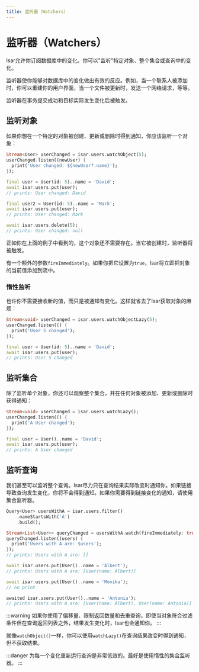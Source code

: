 ```yaml
---
title: 监听器（Watchers）
---
```


# 监听器（Watchers）

Isar允许你订阅数据库中的变化。你可以"监听"特定对象、整个集合或查询中的变化。

监听器使你能够对数据库中的变化做出有效的反应。例如，当一个联系人被添加时，你可以重建你的用户界面，当一个文件被更新时，发送一个网络请求，等等。

监听器在事务提交成功和目标实际发生变化后被触发。

## 监听对象

如果你想在一个特定的对象被创建、更新或删除时得到通知，你应该监听一个对象：

```dart
Stream<User> userChanged = isar.users.watchObject(5);
userChanged.listen((newUser) {
  print('User changed: ${newUser?.name}');
});

final user = User(id: 5)..name = 'David';
await isar.users.put(user);
// prints: User changed: David

final user2 = User(id: 5)..name = 'Mark';
await isar.users.put(user);
// prints: User changed: Mark

await isar.users.delete(5);
// prints: User changed: null
```

正如你在上面的例子中看到的，这个对象还不需要存在。当它被创建时，监听器将被触发。

有一个额外的参数`fireImmediately`。如果你把它设置为`true`，Isar将立即把对象的当前值添加到流中。

### 惰性监听

也许你不需要接收新的值，而只是被通知有变化。这样就省去了Isar获取对象的麻烦：

```dart
Stream<void> userChanged = isar.users.watchObjectLazy(5);
userChanged.listen(() {
  print('User 5 changed');
});

final user = User(id: 5)..name = 'David';
await isar.users.put(user);
// prints: User 5 changed
```

## 监听集合

除了监听单个对象，你还可以观察整个集合，并在任何对象被添加、更新或删除时获得通知：

```dart
Stream<void> userChanged = isar.users.watchLazy();
userChanged.listen(() {
  print('A User changed');
});

final user = User()..name = 'David';
await isar.users.put(user);
// prints: A User changed
```

## 监听查询

我们甚至可以监听整个查询。Isar尽力只在查询结果实际改变时通知你。如果链接导致查询发生变化，你将不会得到通知。如果你需要得到链接变化的通知，请使用集合监听器。

```dart
Query<User> usersWithA = isar.users.filter()
    .nameStartsWith('A')
    .build();

Stream<List<User>> queryChanged = usersWithA.watch(fireImmediately: true);
queryChanged.listen((users) {
  print('Users with A are: $users');
});
// prints: Users with A are: []

await isar.users.put(User()..name = 'Albert');
// prints: Users with A are: [User(name: Albert)]

await isar.users.put(User()..name = 'Monika');
// no print

awaited isar.users.put(User()..name = 'Antonia');
// prints: Users with A are: [User(name: Albert), User(name: Antonia)]
```

:::warning
如果你使用了偏移量、限制返回数量和去重查询，即使当对象符合过滤条件但在查询返回列表之外，结果发生变化时，Isar也会通知你。
:::

就像`watchObject()`一样，你可以使用`watchLazy()`在查询结果改变时得到通知，但不获取结果。

:::danger
为每一个变化重新运行查询是非常低效的。最好是使用惰性的集合监听器。
:::
